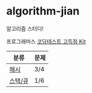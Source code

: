 # algorithm-jian
알고리즘 스터디!

프로그래머스 [코딩테스트 고득점 Kit](https://programmers.co.kr/learn/challenges?tab=practice_kit)

분류 | 문제
--- | ---
[해시](https://github.com/algorithm-ehwa/algorithm-jian/tree/master/hash) | 3/4 
[스택/큐](https://github.com/algorithm-ehwa/algorithm-jian/tree/master/stack_queue) | 1/6 

